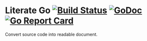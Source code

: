 # Literate Go [![Build Status](https://travis-ci.org/dgellow/lit.svg?branch=master)](https://travis-ci.org/dgellow/lit) [![GoDoc](https://godoc.org/github.com/dgellow/lit?status.svg)](https://godoc.org/github.com/dgellow/lit) [![Go Report Card](https://goreportcard.com/badge/github.com/dgellow/lit)](https://goreportcard.com/report/github.com/dgellow/lit)

Convert source code into readable document.